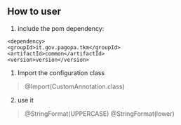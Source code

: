 ## How to user

 1. include the pom dependency:
> 
    <dependency>
    <groupId>it.gov.pagopa.tkm</groupId>
    <artifactId>common</artifactId>
    <version>version</version>

 1. Import the configuration class
 > @Import(CustomAnnotation.class)
 
 2. use it
 >  @StringFormat(UPPERCASE)
 >  @StringFormat(lower)